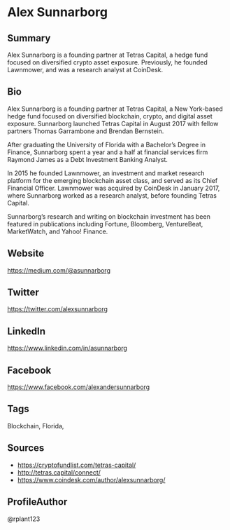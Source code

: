 # Alex Sunnarborg 

## Summary
Alex Sunnarborg is a founding partner at Tetras Capital, a hedge fund focused on diversified crypto asset exposure. Previously, he founded Lawnmower, and was a research analyst at CoinDesk. 

## Bio
Alex Sunnarborg is a founding partner at Tetras Capital, a New York-based hedge fund focused on diversified blockchain, crypto, and digital asset exposure. Sunnarborg launched Tetras Capital in August 2017 with fellow partners Thomas Garrambone and Brendan Bernstein.

After graduating the University of Florida with a Bachelor’s Degree in Finance, Sunnarborg spent a year and a half at financial services firm Raymond James as a Debt Investment Banking Analyst.

In 2015 he founded Lawnmower, an investment and market research platform for the emerging blockchain asset class, and served as its Chief Financial Officer. Lawnmower was acquired by CoinDesk in January 2017, where Sunnarborg worked as a research analyst, before founding Tetras Capital.

Sunnarborg’s research and writing on blockchain investment has been featured in publications including Fortune, Bloomberg, VentureBeat, MarketWatch, and Yahoo! Finance.

## Website
https://medium.com/@asunnarborg

## Twitter
https://twitter.com/alexsunnarborg

## LinkedIn
https://www.linkedin.com/in/asunnarborg

## Facebook
https://www.facebook.com/alexandersunnarborg

## Tags
Blockchain, Florida, 

## Sources
* https://cryptofundlist.com/tetras-capital/
* http://tetras.capital/connect/
* https://www.coindesk.com/author/alexsunnarborg/

## ProfileAuthor
@rplant123
